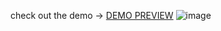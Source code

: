 check out the demo -> [DEMO PREVIEW](https://xkyrage.github.io/pistonfreak/)
![image](https://github.com/xkyrage/pistonfreak/assets/57317804/672565fb-99b7-438b-99b5-469ce1ed0d87)

